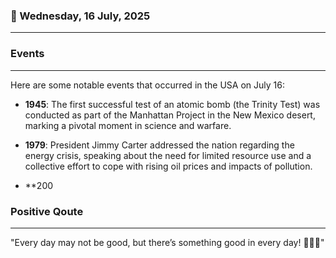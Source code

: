 ### 📅 Wednesday, 16 July, 2025
------
### Events
------
Here are some notable events that occurred in the USA on July 16:

- **1945**: The first successful test of an atomic bomb (the Trinity Test) was conducted as part of the Manhattan Project in the New Mexico desert, marking a pivotal moment in science and warfare.

- **1979**: President Jimmy Carter addressed the nation regarding the energy crisis, speaking about the need for limited resource use and a collective effort to cope with rising oil prices and impacts of pollution.

- **200
### Positive Qoute
------
"Every day may not be good, but there’s something good in every day! 🌅✨😊"
